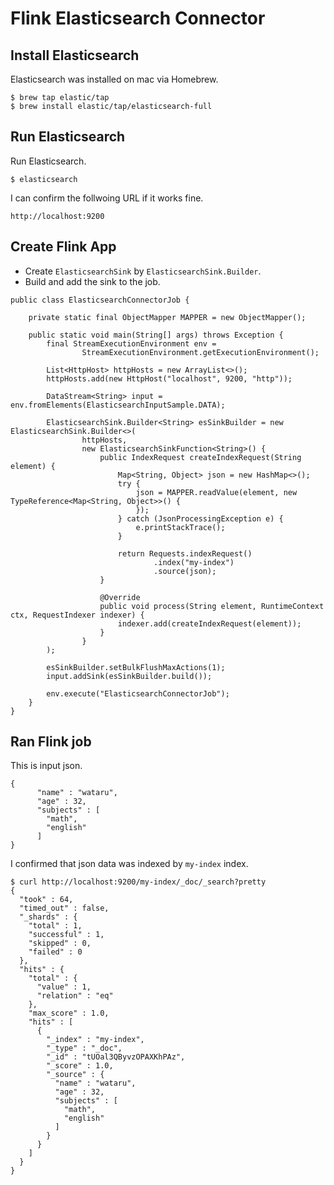 Flink Elasticsearch Connector
===

## Install Elasticsearch
Elasticsearch was installed on mac via Homebrew.
```
$ brew tap elastic/tap
$ brew install elastic/tap/elasticsearch-full
```

## Run Elasticsearch
Run Elasticsearch.
```
$ elasticsearch
```

I can confirm the follwoing URL if it works fine.
```
http://localhost:9200 
```

## Create Flink App

* Create `ElasticsearchSink` by `ElasticsearchSink.Builder`.
* Build and add the sink to the job.

```
public class ElasticsearchConnectorJob {

    private static final ObjectMapper MAPPER = new ObjectMapper();

    public static void main(String[] args) throws Exception {
        final StreamExecutionEnvironment env =
                StreamExecutionEnvironment.getExecutionEnvironment();

        List<HttpHost> httpHosts = new ArrayList<>();
        httpHosts.add(new HttpHost("localhost", 9200, "http"));

        DataStream<String> input = env.fromElements(ElasticsearchInputSample.DATA);

        ElasticsearchSink.Builder<String> esSinkBuilder = new ElasticsearchSink.Builder<>(
                httpHosts,
                new ElasticsearchSinkFunction<String>() {
                    public IndexRequest createIndexRequest(String element) {
                        Map<String, Object> json = new HashMap<>();
                        try {
                            json = MAPPER.readValue(element, new TypeReference<Map<String, Object>>() {
                            });
                        } catch (JsonProcessingException e) {
                            e.printStackTrace();
                        }

                        return Requests.indexRequest()
                                .index("my-index")
                                .source(json);
                    }

                    @Override
                    public void process(String element, RuntimeContext ctx, RequestIndexer indexer) {
                        indexer.add(createIndexRequest(element));
                    }
                }
        );

        esSinkBuilder.setBulkFlushMaxActions(1);
        input.addSink(esSinkBuilder.build());

        env.execute("ElasticsearchConnectorJob");
    }
}
```

##  Ran Flink job
This is input json.
```
{
      "name" : "wataru",
      "age" : 32,
      "subjects" : [
        "math",
        "english"
      ]
}
```

I confirmed that json data was indexed by `my-index` index.
```
$ curl http://localhost:9200/my-index/_doc/_search?pretty
{
  "took" : 64,
  "timed_out" : false,
  "_shards" : {
    "total" : 1,
    "successful" : 1,
    "skipped" : 0,
    "failed" : 0
  },
  "hits" : {
    "total" : {
      "value" : 1,
      "relation" : "eq"
    },
    "max_score" : 1.0,
    "hits" : [
      {
        "_index" : "my-index",
        "_type" : "_doc",
        "_id" : "tUOal3QByvzOPAXKhPAz",
        "_score" : 1.0,
        "_source" : {
          "name" : "wataru",
          "age" : 32,
          "subjects" : [
            "math",
            "english"
          ]
        }
      }
    ]
  }
}
```
